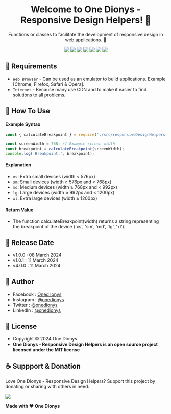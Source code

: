 <h1 align="center">Welcome to One Dionys - Responsive Design Helpers! 👋 </h1>

<p align="center">Functions or classes to facilitate the development of responsive design in web applications. 💖 </p>

<p align="center">
<img src="https://img.shields.io/github/contributors/onedionys/onedionys-responsive-design-helpers?style=flat-square">
<img src="https://img.shields.io/github/issues/onedionys/onedionys-responsive-design-helpers?style=flat-square">
<img src="https://img.shields.io/github/stars/onedionys/onedionys-responsive-design-helpers?style=flat-square"> 
<img src="https://img.shields.io/github/forks/onedionys/onedionys-responsive-design-helpers?style=flat-square">
<img src="https://img.shields.io/github/last-commit/onedionys/onedionys-responsive-design-helpers.svg?style=flat-square">
<img src="https://img.shields.io/github/languages/code-size/onedionys/onedionys-responsive-design-helpers?style=flat-square">
<img src="https://img.shields.io/github/license/onedionys/onedionys-responsive-design-helpers?style=flat-square">
</p>

## 💾 Requirements

* `Web Browser` - Can be used as an emulator to build applications. Example [Chrome, Firefox, Safari & Opera].
* `Internet` - Because many use CDN and to make it easier to find solutions to all problems.

## 🎯 How To Use

#### Example Syntax

```javascript
const { calculateBreakpoint } = require('./src/responsiveDesignHelpers');

const screenWidth = 768; // Example screen width
const breakpoint = calculateBreakpoint(screenWidth);
console.log('Breakpoint:', breakpoint);
```

#### Explanation

* `xs`: Extra small devices (width < 576px)
* `sm`: Small devices (width ≥ 576px and < 768px)
* `md`: Medium devices (width ≥ 768px and < 992px)
* `lg`: Large devices (width ≥ 992px and < 1200px)
* `xl`: Extra large devices (width ≥ 1200px)

#### Return Value

* The function calculateBreakpoint(width) returns a string representing the breakpoint of the device ('xs', 'sm', 'md', 'lg', 'xl').

## 📆 Release Date

* v1.0.0 : 08 March 2024
* v1.0.1 : 11 March 2024
* v4.0.0 : 11 March 2024

## 🧑 Author

* Facebook : <a href="https://www.facebook.com/theonedionys"> Oned Ionys</a>
* Instagram : <a href="https://www.instagram.com/onedionys/"> @onedionys</a>
* Twitter : <a href="https://twitter.com/onedionys"> @onedionys</a>
* LinkedIn :  <a href="https://www.linkedin.com/in/onedionys/"> @onedionys</a>

## 📝 License

* Copyright © 2024 One Dionys
* **One Dionys - Responsive Design Helpers is an open source project licensed under the MIT license**

## ☕️ Suppport & Donation

Love One Dionys - Responsive Design Helpers? Support this project by donating or sharing with others in need.

<a href="https://www.buymeacoffee.com/onedionys"><img src="https://img.shields.io/badge/Buy_Me_A_Coffee-FFDD00?style=for-the-badge&logo=buy-me-a-coffee&logoColor=black"/> </a>

**Made with ❤️ One Dionys**
